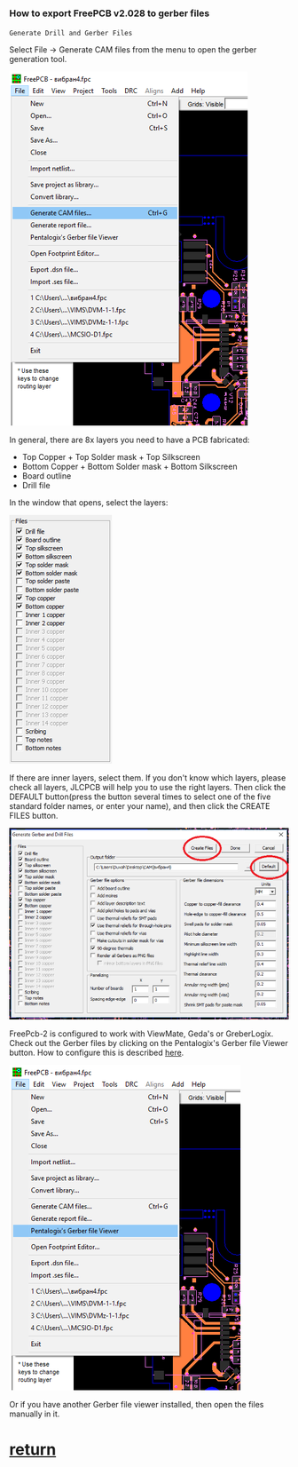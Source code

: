 ### How to export FreePCB v2.028 to gerber files

`Generate Drill and Gerber Files`

Select File -> Generate CAM files from the menu to open the gerber generation tool.
 
![](pictures/exp_gerb1.png)

In general, there are 8x layers you need to have a PCB fabricated:

* Top Copper + Top Solder mask  + Top Silkscreen 
*	Bottom Copper + Bottom Solder mask + Bottom Silkscreen 
*	Board outline 
*	Drill file

In the window that opens, select the layers:
 
 ![](pictures/exp_gerb2.png)
 
If there are inner layers, select them. If you don't know which layers, please check all layers, JLCPCB will help you to use the right layers. Then click the DEFAULT button(press the button several times to select one of the five standard folder names, or enter your name), and then click the CREATE FILES button.
 
 ![](pictures/exp_gerb3.png)
 
FreePcb-2 is configured to work with ViewMate, Geda's or GreberLogix. Check out the Gerber files by clicking on the Pentalogix's Gerber file Viewer button. How to configure this is described [here](Print.md).
 
 ![](pictures/exp_gerb4.png)
 
Or if you have another Gerber file viewer installed, then open the files manually in it. 

# [return](How_to.md)
